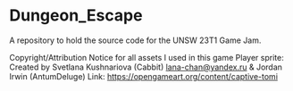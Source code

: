 # Dungeon_Escape
A repository to hold the source code for the UNSW 23T1 Game Jam.

Copyright/Attribution Notice for all assets I used in this game
Player sprite:
Created by Svetlana Kushnariova (Cabbit) <lana-chan@yandex.ru> & Jordan Irwin (AntumDeluge)
Link: https://opengameart.org/content/captive-tomi
